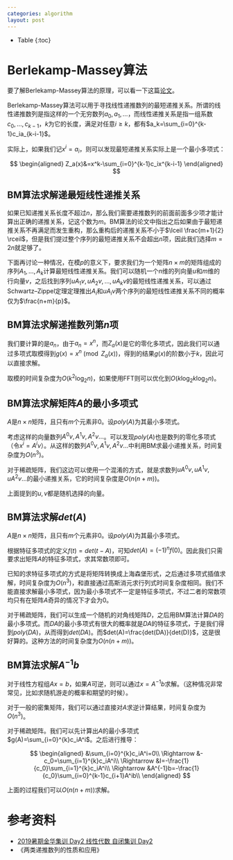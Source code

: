 ```yaml
---
categories: algorithm
layout: post
---
```


- Table
{:toc}

# Berlekamp-Massey算法

要了解Berlekamp-Massey算法的原理，可以看一下这篇[论文](https://pdfs.semanticscholar.org/a087/0e57fb5e59aae83f2a2a09b8df78257ef556.pdf)。

Berlekamp-Massey算法可以用于寻找线性递推数列的最短递推关系。所谓的线性递推数列是指这样的一个无穷数列$a_0,a_1,\ldots$，而线性递推关系是指一组系数$c_0,\ldots,c_{k-1}$，$k$为它的长度，满足对任意$i\geq k$，都有$a_k=\sum_{i=0}^{k-1}c_ia_{k-i-1}$。

实际上，如果我们记$x^i=a_i$，则可以发现最短递推关系实际上是一个最小多项式：

$$
\begin{aligned}
Z_a(x)&=x^k-\sum_{i=0}^{k-1}c_ix^{k-i-1}
\end{aligned}
$$

## BM算法求解递最短线性递推关系

如果已知递推关系长度不超过$n$，那么我们需要递推数列的前面前面多少项才能计算出正确的递推关系，记这个数为$m$。BM算法的论文中指出之后如果由于最短递推关系不再满足而发生重构，那么重构后的递推关系不小于$\lceil \frac{m+1}{2} \rceil$，但是我们提过整个序列的最短递推关系不会超出$n$项，因此我们选择$m=2n$就足够了。

下面再讨论一种情况，在模$p$的意义下，要求我们为一个矩阵$n\times m$的矩阵组成的序列$A_1,\ldots,A_k$计算最短线性递推关系。我们可以随机一个$n$维的列向量$u$和$m$维的行向量$v$，之后找到序列$uA_1v,uA_2v,\ldots,uA_kv$的最短线性递推关系，可以通过Schwartz–Zippel定理定理推出$A_i$和$uA_iv$两个序列的最短线性递推关系不同的概率仅为$\frac{n+m}{p}$。

## BM算法求解递推数列第$n$项

我们要计算的是$a_n$，由于$a_n=x^n$，而$Z_a(x)$是它的零化多项式，因此我们可以通过多项式取模得到$g(x)=x^n\pmod{Z_a(x)}$，得到的结果$g(x)$的阶数小于$k$，因此可以直接求解。

取模的时间复杂度为$O(k^2\log_2n)$，如果使用FFT则可以优化到$O(k\log_2k\log_2n)$。

## BM算法求解矩阵$A$的最小多项式

$A$是$n\times n$矩阵，且只有$m$个元素非$0$。设$poly(A)$为其最小多项式。

考虑这样的向量数列$A^0v,A^1v,A^2v\ldots$。可以发现$poly(A)$也是数列的零化多项式（令$x^i=A^iv$）。从这样的数列$A^0v,A^1v,A^2v\ldots$中利用BM求最小递推关系，时间复杂度为$O(n^3)$。

对于稀疏矩阵，我们这边可以使用一个混淆的方式，就是求数列$uA^0v,uA^1v,uA^2v\ldots$的最小递推关系，它的时间复杂度是$O(n(n+m))$。

上面提到的$u,v$都是随机选择的向量。

## BM算法求解$det(A)$

$A$是$n\times n$矩阵，且只有$m$个元素非$0$。设$poly(A)$为其最小多项式。

根据特征多项式的定义$f(t)=det(t-A)$，可知$det(A)=(-1)^nf(0)$。因此我们只需要求出矩阵$A$的特征多项式，求其常数项即可。

已知的求特征多项式的方式是将矩阵转换成上海森堡形式，之后通过多项式插值求解，时间复杂度为$O(n^3)$，和直接通过高斯消元求行列式时间复杂度相同。我们不能直接求解最小多项式，因为最小多项式不一定是特征多项式，不过二者的常数项均只有在矩阵$A$奇异的情况下才会为$0$。

对于稀疏矩阵，我们可以生成一个随机的对角线矩阵$D$，之后用BM算法计算$DA$的最小多项式。而$DA$的最小多项式有很大的概率就是$DA$的特征多项式，于是我们得到$poly(DA)$，从而得到$det(DA)$。而$det(A)=\frac{det(DA)}{det(D)}$，这是很好算的。这种方法的时间复杂度为$O(n(n+m))$。

## BM算法求解$A^{-1}b$

对于线性方程组$Ax=b$，如果$A$可逆，则可以通过$x=A^{-1}b$求解。（这种情况非常常见，比如求随机游走的概率和期望的时候）。

对于一般的密集矩阵，我们可以通过直接对$A$求逆计算结果，时间复杂度为$O(n^3)$。

对于稀疏矩阵。我们可以先计算出$A$的最小多项式$g(A)=\sum_{i=0}^{k}c_iA^i$。之后进行推导：

$$
\begin{aligned}
&\sum_{i=0}^{k}c_iA^i=0\\
\Rightarrow &-c_0=\sum_{i=1}^{k}c_iA^i\\
\Rightarrow &I=-\frac{1}{c_0}\sum_{i=1}^{k}c_iA^i\\
\Rightarrow &A^{-1}b=-\frac{1}{c_0}\sum_{i=0}^{k-1}c_{i+1}A^ib\\
\end{aligned}
$$

上面的过程我们可以$O(n(n+m))$求解。

# 参考资料

- [2019暑期金华集训 Day2 线性代数
自闭集训 Day2](https://www.cnblogs.com/p-b-p-b/p/11305229.html)
- 《两类递推数列的性质和应用》